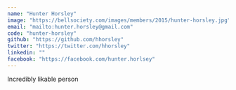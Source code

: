 ```yaml
---
name: "Hunter Horsley"
image: "https://bellsociety.com/images/members/2015/hunter-horsley.jpg"
email: "mailto:hunter.horsley@gmail.com"
code: "hunter-horsley"
github: "https://github.com/hhorsley"
twitter: "https://twitter.com/hhorsley"
linkedin: ""
facebook: "https://facebook.com/hunter.horlsey"
---
```

Incredibly likable person